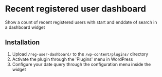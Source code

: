 # Recent registered user dashboard

Show a count of recent registered users with start and enddate of search in a dashboard widget

## Installation

1. Upload `/reg-user-dashboard/` to the `/wp-content/plugins/` directory
2. Activate the plugin through the 'Plugins' menu in WordPress
3. Configure your date query through the configuration menu inside the widget

